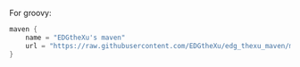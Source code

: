 
For groovy:

``` groovy
maven {
    name = "EDGtheXu's maven"
    url = "https://raw.githubusercontent.com/EDGtheXu/edg_thexu_maven/master/repository"
}
```


